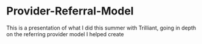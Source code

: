# Provider-Referral-Model
This is a presentation of what I did this summer with Trilliant, going in depth on the referring provider model I helped create
